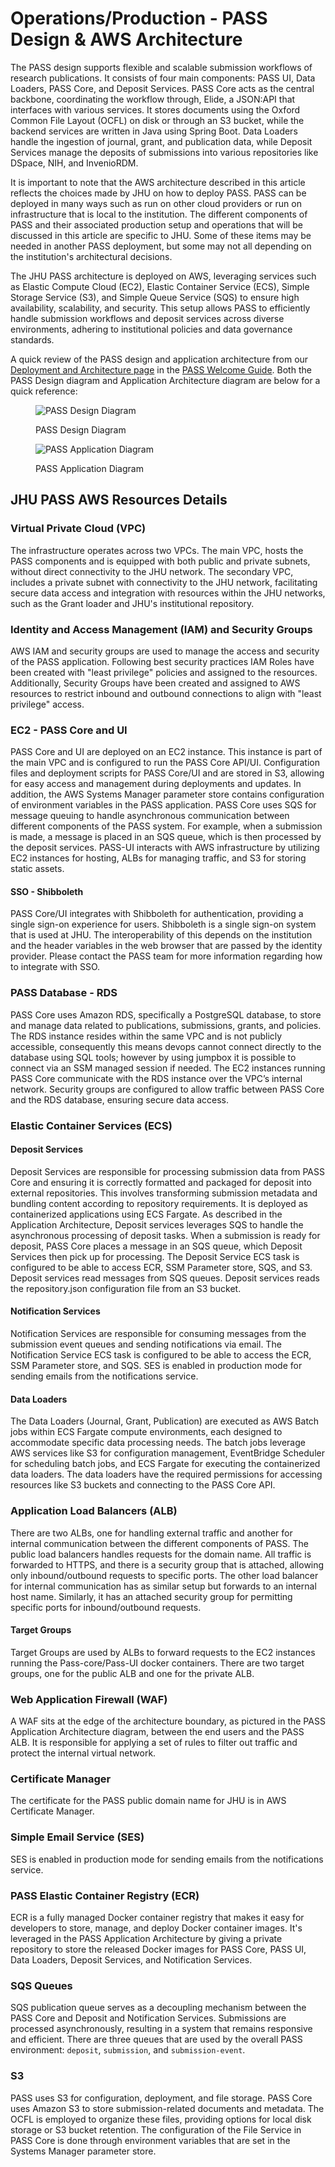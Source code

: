 # Operations/Production - PASS Design & AWS Architecture

The PASS design supports flexible and scalable submission workflows of research publications. It consists of four main
components: PASS UI, Data Loaders, PASS Core, and Deposit Services. PASS Core acts as the central backbone, coordinating
the workflow through, Elide, a JSON:API that interfaces with various services. It stores documents using the 
Oxford Common File Layout (OCFL) on disk or through an S3 bucket, while the backend services are written in Java using 
Spring Boot. Data Loaders handle the ingestion of journal, grant, and publication data, while Deposit Services manage 
the deposits of submissions into various repositories like DSpace, NIH, and InvenioRDM.

It is important to note that the AWS architecture described in this article reflects the choices made by JHU on how to 
deploy PASS. PASS can be deployed in many ways such as run on other cloud providers or run on infrastructure that is 
local to the institution. The different components of PASS and their associated production setup and operations that 
will be discussed in this article are specific to JHU. Some of these items may be needed in another PASS deployment, but
some may not all depending on the institution's architectural decisions.

The JHU PASS architecture is deployed on AWS, leveraging services such as Elastic Compute Cloud (EC2), Elastic Container 
Service (ECS), Simple Storage Service (S3), and Simple Queue Service (SQS) to ensure high availability, scalability, and
security. This setup allows PASS to efficiently handle submission workflows and deposit services across diverse 
environments, adhering to institutional policies and data governance standards. 

A quick review of the PASS design and application architecture from our [Deployment and Architecture page](../../welcome-guide%2Fdeployment-architecture.md)
in the [PASS Welcome Guide](../../welcome-guide). Both the PASS Design diagram and Application Architecture diagram are below for a 
quick reference:

<figure><img src="../../.gitbook/assets/pass-architecture-simple-v2-wo-admin-ui.png" alt="PASS Design Diagram"><figcaption><p>PASS Design Diagram</p></figcaption></figure>

<figure><img src="../../.gitbook/assets/application_architecture_diagram.jpg" alt="PASS Application Diagram"><figcaption><p>PASS Application Diagram</p></figcaption></figure>

## JHU PASS AWS Resources Details

### Virtual Private Cloud (VPC)
The infrastructure operates across two VPCs. The main VPC, hosts the PASS components and is 
equipped with both public and private subnets, without direct connectivity to the JHU network. The secondary VPC, 
includes a private subnet with connectivity to the JHU network, facilitating secure data access and integration with
resources within the JHU networks, such as the Grant loader and JHU's institutional repository.

### Identity and Access Management (IAM) and Security Groups
AWS IAM and security groups are used to manage the access and security of the PASS application. Following best security
practices IAM Roles have been created with "least privilege" policies and assigned to the resources. Additionally,
Security Groups have been created and assigned to AWS resources to restrict inbound and outbound connections to align
with "least privilege" access.

### EC2 - PASS Core and UI
PASS Core and UI are deployed on an EC2 instance. This instance is part of the main VPC and is configured to run the 
PASS Core API/UI. Configuration files and deployment scripts for PASS Core/UI and 
are stored in S3, allowing for easy access and management during deployments and updates. In addition, the AWS Systems 
Manager parameter store contains configuration of environment variables in the PASS application. PASS Core uses SQS for 
message queuing to handle asynchronous communication between different components of the PASS system. For example, when 
a submission is made, a message is placed in an SQS queue, which is then processed by the deposit services. PASS-UI 
interacts with AWS infrastructure by utilizing EC2 instances for hosting, ALBs for managing traffic, and S3 for storing 
static assets.

#### SSO - Shibboleth
PASS Core/UI integrates with Shibboleth for authentication, providing a single sign-on experience for users. Shibboleth 
is a single sign-on system that is used at JHU. The interoperability of this depends on the institution and the header
variables in the web browser that are passed by the identity provider. Please contact the PASS team for more information
regarding how to integrate with SSO.

### PASS Database - RDS
PASS Core uses Amazon RDS, specifically a PostgreSQL database, to store and manage data related to publications,
submissions, grants, and policies. The RDS instance resides within the same VPC and is not publicly accessible,
consequently this means devops cannot connect directly to the database using SQL tools; however by using jumpbox it is
possible to connect via an SSM managed session if needed. The EC2 instances running PASS Core communicate with the RDS
instance over the VPC’s internal network. Security groups are configured to allow traffic between PASS Core and the RDS
database, ensuring secure data access.

### Elastic Container Services (ECS)

#### Deposit Services
Deposit Services are responsible for processing submission data from PASS Core and ensuring it is correctly formatted
and packaged for deposit into external repositories. This involves transforming submission metadata and bundling content
according to repository requirements. It is deployed as containerized applications using ECS Fargate. As described in
the Application Architecture, Deposit services leverages SQS to handle the asynchronous processing of deposit tasks.
When a submission is ready for deposit, PASS Core places a message in an SQS queue, which Deposit Services then pick up
for processing. The Deposit Service ECS task is configured to be able to access ECR, SSM Parameter store, SQS, and S3.
Deposit services read messages from SQS queues. Deposit services reads the repository.json configuration file from an
S3 bucket.

#### Notification Services
Notification Services are responsible for consuming messages from the submission event queues and sending notifications 
via email. The Notification Service ECS task is configured to be able to access the ECR, SSM Parameter store, and SQS. 
SES is enabled in production mode for sending emails from the notifications service.

#### Data Loaders
The Data Loaders (Journal, Grant, Publication) are executed as AWS Batch jobs within ECS Fargate compute
environments, each designed to accommodate specific data processing needs. The batch jobs leverage AWS services like S3
for configuration management, EventBridge Scheduler for scheduling batch jobs, and ECS Fargate for
executing the containerized data loaders. The data loaders have the required permissions for accessing resources like S3
buckets and connecting to the PASS Core API.

### Application Load Balancers (ALB)
There are two ALBs, one for handling external traffic and another for internal communication between the different 
components of PASS. The public load balancers handles requests for the domain name. All traffic is forwarded to HTTPS,
and there is a security group that is attached, allowing only inbound/outbound requests to specific ports. The other
load balancer for internal communication has as similar setup but forwards to an internal host name. Similarly, it has
an attached security group for permitting specific ports for inbound/outbound requests.

#### Target Groups
Target Groups are used by ALBs to forward requests to the EC2 instances running the Pass-core/Pass-UI docker containers. 
There are two target groups, one for the public ALB and one for the private ALB.

### Web Application Firewall (WAF)
A WAF sits at the edge of the architecture boundary, as pictured in the PASS Application Architecture diagram, between
the end users and the PASS ALB. It is responsible for applying a set of rules to filter out traffic and protect the
internal virtual network.

### Certificate Manager
The certificate for the PASS public domain name for JHU is in AWS Certificate Manager.

### Simple Email Service (SES)
SES is enabled in production mode for sending emails from the notifications service.

### PASS Elastic Container Registry (ECR)
ECR is a fully managed Docker container registry that makes it easy for developers to store, manage, and deploy Docker 
container images. It's leveraged in the PASS Application Architecture by giving a private repository to store the
released Docker images for PASS Core, PASS UI, Data Loaders, Deposit Services, and Notification Services.

### SQS Queues
SQS publication queue serves as a decoupling mechanism between the PASS Core and Deposit and Notification Services. 
Submissions are processed asynchronously, resulting in a system that remains responsive and efficient. There are three 
queues that are used by the overall PASS environment: `deposit`, `submission`, and `submission-event`.

### S3
PASS uses S3 for configuration, deployment, and file storage. PASS Core uses Amazon S3 to store submission-related 
documents and metadata. The OCFL is employed to organize these files, providing options for local disk storage or S3 
bucket retention. The configuration of the File Service in PASS Core is done through environment variables that are set 
in the Systems Manager parameter store.
